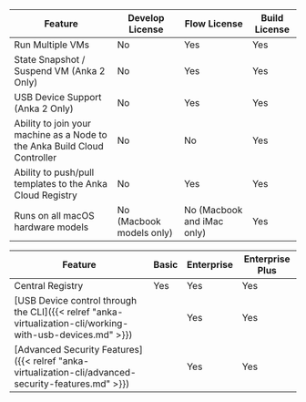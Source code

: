 | **Feature** | **Develop License** | **Flow License** | **Build License** |
| --- | --- | --- | --- |
| Run Multiple VMs | No | Yes | Yes |
| State Snapshot / Suspend VM (Anka 2 Only) | No | Yes | Yes |
| USB Device Support (Anka 2 Only) | No | Yes | Yes |
| Ability to join your machine as a Node to the Anka Build Cloud Controller | No | No | Yes |
| Ability to push/pull templates to the Anka Cloud Registry | No | Yes | Yes |
| Runs on all macOS hardware models | No (Macbook models only) | No (Macbook and iMac only) | Yes |

**Feature** | **Basic** | **Enterprise** | **Enterprise Plus**
--- | --- | --- |  ---
Central Registry | Yes | Yes | Yes
[USB Device control through the CLI]({{< relref "anka-virtualization-cli/working-with-usb-devices.md" >}}) |    | Yes | Yes
[Advanced Security Features]({{< relref "anka-virtualization-cli/advanced-security-features.md" >}}) |    | Yes | Yes